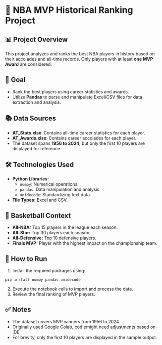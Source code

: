 
# 🏀 NBA MVP Historical Ranking Project

## 📊 Project Overview
This project analyzes and ranks the best NBA players in history based on their accolades and all-time records. Only players with at least **one MVP Award** are considered.

## 🎯 Goal
- Rank the best players using career statistics and awards.
- Utilize **Pandas** to parse and manipulate Excel/CSV files for data extraction and analysis.

## 📚 Data Sources
- **AT_Stats.xlsx**: Contains all-time career statistics for each player.
- **AT_Awards.xlsx**: Contains career accolades for each player.
- The dataset spans **1956 to 2024**, but only the first 10 players are displayed for reference.

## 🛠️ Technologies Used
- **Python Libraries:** 
  - `numpy`: Numerical operations.
  - `pandas`: Data manipulation and analysis.
  - `unidecode`: Standardizing text data.
- **File Types:** Excel and CSV.

## 🏀 Basketball Context
- **All-NBA:** Top 15 players in the league each season.
- **All-Star:** Top 30 players each season.
- **All-Defensive:** Top 10 defensive players.
- **Finals MVP:** Player with the highest impact on the championship team.

## 🚀 How to Run
1. Install the required packages using:
```
pip install numpy pandas unidecode
```
2. Execute the notebook cells to import and process the data.
3. Review the final ranking of MVP players.

## ✅ Notes
- The dataset covers MVP winners from 1956 to 2024.
- Originally used Google Colab, cod emight need adjustments based on IDE
- For brevity, only the first 10 players are displayed in the sample output.
